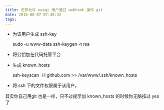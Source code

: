 ```yaml
---
title: 怎样允许 uwsgi 用户通过 webhook 操作 git
date: 2018-08-07 07:48:32
tags:
---
```


*   为该用户生成 ssh-key


	sudo -u www-data ssh-keygen -t rsa  

*   将公钥加在代码托管平台
    
*   生成 known_hosts
    

	ssh-keyscan -H github.com >> /var/www/.ssh/known_hosts   

*   将.ssh 下的文件权限属于该用户。

其实你自己用git 也是一样，只不过提示加 known_hosts 的时候你无脑按过 yes 了
